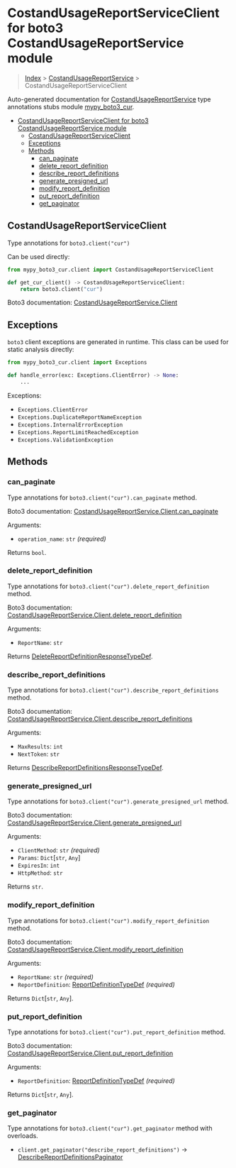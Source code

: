 # CostandUsageReportServiceClient for boto3 CostandUsageReportService module

> [Index](..) > [CostandUsageReportService](.) >
> CostandUsageReportServiceClient

Auto-generated documentation for
[CostandUsageReportService](https://boto3.amazonaws.com/v1/documentation/api/1.17.74/reference/services/cur.html#CostandUsageReportService)
type annotations stubs module
[mypy_boto3_cur](https://pypi.org/project/mypy-boto3-cur/).

- [CostandUsageReportServiceClient for boto3 CostandUsageReportService module](#costandusagereportserviceclient-for-boto3-costandusagereportservice-module)
  - [CostandUsageReportServiceClient](#costandusagereportserviceclient)
  - [Exceptions](#exceptions)
  - [Methods](#methods)
    - [can_paginate](#can_paginate)
    - [delete_report_definition](#delete_report_definition)
    - [describe_report_definitions](#describe_report_definitions)
    - [generate_presigned_url](#generate_presigned_url)
    - [modify_report_definition](#modify_report_definition)
    - [put_report_definition](#put_report_definition)
    - [get_paginator](#get_paginator)

## CostandUsageReportServiceClient

Type annotations for `boto3.client("cur")`

Can be used directly:

```python
from mypy_boto3_cur.client import CostandUsageReportServiceClient

def get_cur_client() -> CostandUsageReportServiceClient:
    return boto3.client("cur")
```

Boto3 documentation:
[CostandUsageReportService.Client](https://boto3.amazonaws.com/v1/documentation/api/1.17.74/reference/services/cur.html#CostandUsageReportService.Client)

## Exceptions

`boto3` client exceptions are generated in runtime. This class can be used for
static analysis directly:

```python
from mypy_boto3_cur.client import Exceptions

def handle_error(exc: Exceptions.ClientError) -> None:
    ...
```

Exceptions:

- `Exceptions.ClientError`
- `Exceptions.DuplicateReportNameException`
- `Exceptions.InternalErrorException`
- `Exceptions.ReportLimitReachedException`
- `Exceptions.ValidationException`

## Methods

### can_paginate

Type annotations for `boto3.client("cur").can_paginate` method.

Boto3 documentation:
[CostandUsageReportService.Client.can_paginate](https://boto3.amazonaws.com/v1/documentation/api/1.17.74/reference/services/cur.html#CostandUsageReportService.Client.can_paginate)

Arguments:

- `operation_name`: `str` *(required)*

Returns `bool`.

### delete_report_definition

Type annotations for `boto3.client("cur").delete_report_definition` method.

Boto3 documentation:
[CostandUsageReportService.Client.delete_report_definition](https://boto3.amazonaws.com/v1/documentation/api/1.17.74/reference/services/cur.html#CostandUsageReportService.Client.delete_report_definition)

Arguments:

- `ReportName`: `str`

Returns
[DeleteReportDefinitionResponseTypeDef](./type_defs.md#deletereportdefinitionresponsetypedef).

### describe_report_definitions

Type annotations for `boto3.client("cur").describe_report_definitions` method.

Boto3 documentation:
[CostandUsageReportService.Client.describe_report_definitions](https://boto3.amazonaws.com/v1/documentation/api/1.17.74/reference/services/cur.html#CostandUsageReportService.Client.describe_report_definitions)

Arguments:

- `MaxResults`: `int`
- `NextToken`: `str`

Returns
[DescribeReportDefinitionsResponseTypeDef](./type_defs.md#describereportdefinitionsresponsetypedef).

### generate_presigned_url

Type annotations for `boto3.client("cur").generate_presigned_url` method.

Boto3 documentation:
[CostandUsageReportService.Client.generate_presigned_url](https://boto3.amazonaws.com/v1/documentation/api/1.17.74/reference/services/cur.html#CostandUsageReportService.Client.generate_presigned_url)

Arguments:

- `ClientMethod`: `str` *(required)*
- `Params`: `Dict`\[`str`, `Any`\]
- `ExpiresIn`: `int`
- `HttpMethod`: `str`

Returns `str`.

### modify_report_definition

Type annotations for `boto3.client("cur").modify_report_definition` method.

Boto3 documentation:
[CostandUsageReportService.Client.modify_report_definition](https://boto3.amazonaws.com/v1/documentation/api/1.17.74/reference/services/cur.html#CostandUsageReportService.Client.modify_report_definition)

Arguments:

- `ReportName`: `str` *(required)*
- `ReportDefinition`:
  [ReportDefinitionTypeDef](./type_defs.md#reportdefinitiontypedef)
  *(required)*

Returns `Dict`\[`str`, `Any`\].

### put_report_definition

Type annotations for `boto3.client("cur").put_report_definition` method.

Boto3 documentation:
[CostandUsageReportService.Client.put_report_definition](https://boto3.amazonaws.com/v1/documentation/api/1.17.74/reference/services/cur.html#CostandUsageReportService.Client.put_report_definition)

Arguments:

- `ReportDefinition`:
  [ReportDefinitionTypeDef](./type_defs.md#reportdefinitiontypedef)
  *(required)*

Returns `Dict`\[`str`, `Any`\].

### get_paginator

Type annotations for `boto3.client("cur").get_paginator` method with overloads.

- `client.get_paginator("describe_report_definitions")` ->
  [DescribeReportDefinitionsPaginator](./paginators.md#describereportdefinitionspaginator)
